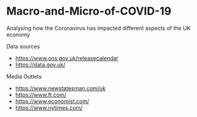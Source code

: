 # Macro-and-Micro-of-COVID-19
Analysing how the Coronavirus has impacted different aspects of the UK economy

Data sources
- https://www.ons.gov.uk/releasecalendar
- https://data.gov.uk/

Media Outlets
- https://www.newstatesman.com/uk
- https://www.ft.com/
- https://www.economist.com/
- https://www.nytimes.com/
